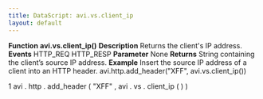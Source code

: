 ```yaml
---
title: DataScript: avi.vs.client_ip
layout: default
---
```

**Function** **avi.vs.client_ip()** **Description** Returns the client's IP address. **Events** HTTP_REQ
HTTP_RESP **Parameter** None **Returns** String containing the client’s source IP address. **Example** Insert the source IP address of a client into an HTTP header.
avi.http.add_header("XFF", avi.vs.client_ip())

1 avi . http . add_header ( "XFF" ,  avi . vs . client_ip ( ) )